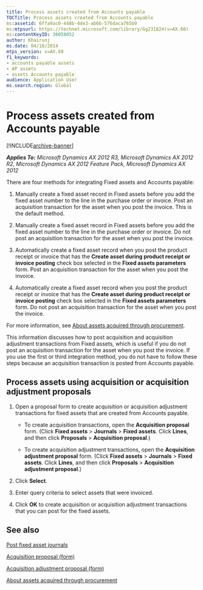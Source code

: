 ```yaml
---
title: Process assets created from Accounts payable
TOCTitle: Process assets created from Accounts payable
ms:assetid: 6ffa9ac0-448b-4de3-ab66-576daca765b9
ms:mtpsurl: https://technet.microsoft.com/library/Gg231824(v=AX.60)
ms:contentKeyID: 36058052
author: Khairunj
ms.date: 04/18/2014
mtps_version: v=AX.60
f1_keywords:
- accounts payable assets
- AP assets
- assets Accounts payable
audience: Application User
ms.search.region: Global
---
```


# Process assets created from Accounts payable 


[!INCLUDE[archive-banner](includes/archive-banner.md)]


_**Applies To:** Microsoft Dynamics AX 2012 R3, Microsoft Dynamics AX 2012 R2, Microsoft Dynamics AX 2012 Feature Pack, Microsoft Dynamics AX 2012_

There are four methods for integrating Fixed assets and Accounts payable:

1.  Manually create a fixed asset record in Fixed assets before you add the fixed asset number to the line in the purchase order or invoice. Post an acquisition transaction for the asset when you post the invoice. This is the default method.

2.  Manually create a fixed asset record in Fixed assets before you add the fixed asset number to the line in the purchase order or invoice. Do not post an acquisition transaction for the asset when you post the invoice.

3.  Automatically create a fixed asset record when you post the product receipt or invoice that has the **Create asset during product receipt or invoice posting** check box selected in the **Fixed assets parameters** form. Post an acquisition transaction for the asset when you post the invoice.

4.  Automatically create a fixed asset record when you post the product receipt or invoice that has the **Create asset during product receipt or invoice posting** check box selected in the **Fixed assets parameters** form. Do not post an acquisition transaction for the asset when you post the invoice.

For more information, see [About assets acquired through procurement](about-assets-acquired-through-procurement.md).

This information discusses how to post acquisition and acquisition adjustment transactions from Fixed assets, which is useful if you do not post an acquisition transaction for the asset when you post the invoice. If you use the first or third integration method, you do not have to follow these steps because an acquisition transaction is posted from Accounts payable.

## Process assets using acquisition or acquisition adjustment proposals

1.  Open a proposal form to create acquisition or acquisition adjustment transactions for fixed assets that are created from Accounts payable.
    
      - To create acquisition transactions, open the **Acquisition proposal** form. (Click **Fixed assets** \> **Journals** \> **Fixed assets**. Click **Lines**, and then click **Proposals** \> **Acquisition proposal**.)
    
      - To create acquisition adjustment transactions, open the **Acquisition adjustment proposal** form. (Click **Fixed assets** \> **Journals** \> **Fixed assets**. Click **Lines**, and then click **Proposals** \> **Acquisition adjustment proposal**.)

2.  Click **Select**.

3.  Enter query criteria to select assets that were invoiced.

4.  Click **OK** to create acquisition or acquisition adjustment transactions that you can post for the fixed assets.

## See also

[Post fixed asset journals](post-fixed-asset-journals.md)

[Acquisition proposal (form)](https://technet.microsoft.com/library/aa575857\(v=ax.60\))

[Acquisition adjustment proposal (form)](https://technet.microsoft.com/library/hh209549\(v=ax.60\))

[About assets acquired through procurement](about-assets-acquired-through-procurement.md)

  


